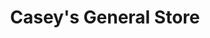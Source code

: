 ---
title: "Casey's General Store"
url: /lenexa/caseys-general-store-woodland-road/
shop: convenience
---